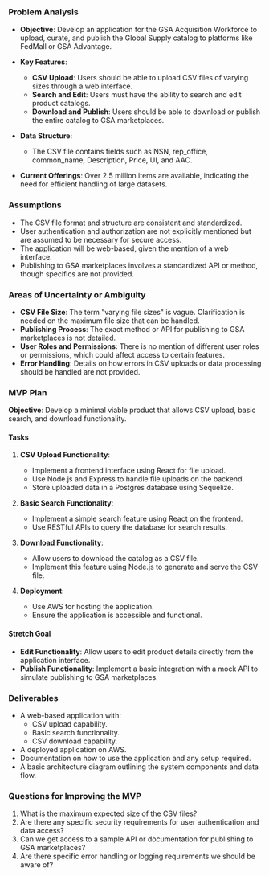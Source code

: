 ### Problem Analysis

- **Objective**: Develop an application for the GSA Acquisition Workforce to upload, curate, and publish the Global Supply catalog to platforms like FedMall or GSA Advantage.
  
- **Key Features**:
  - **CSV Upload**: Users should be able to upload CSV files of varying sizes through a web interface.
  - **Search and Edit**: Users must have the ability to search and edit product catalogs.
  - **Download and Publish**: Users should be able to download or publish the entire catalog to GSA marketplaces.

- **Data Structure**:
  - The CSV file contains fields such as NSN, rep_office, common_name, Description, Price, UI, and AAC.

- **Current Offerings**: Over 2.5 million items are available, indicating the need for efficient handling of large datasets.

### Assumptions

- The CSV file format and structure are consistent and standardized.
- User authentication and authorization are not explicitly mentioned but are assumed to be necessary for secure access.
- The application will be web-based, given the mention of a web interface.
- Publishing to GSA marketplaces involves a standardized API or method, though specifics are not provided.

### Areas of Uncertainty or Ambiguity

- **CSV File Size**: The term "varying file sizes" is vague. Clarification is needed on the maximum file size that can be handled.
- **Publishing Process**: The exact method or API for publishing to GSA marketplaces is not detailed.
- **User Roles and Permissions**: There is no mention of different user roles or permissions, which could affect access to certain features.
- **Error Handling**: Details on how errors in CSV uploads or data processing should be handled are not provided.

### MVP Plan

**Objective**: Develop a minimal viable product that allows CSV upload, basic search, and download functionality.

#### Tasks

1. **CSV Upload Functionality**:
   - Implement a frontend interface using React for file upload.
   - Use Node.js and Express to handle file uploads on the backend.
   - Store uploaded data in a Postgres database using Sequelize.

2. **Basic Search Functionality**:
   - Implement a simple search feature using React on the frontend.
   - Use RESTful APIs to query the database for search results.

3. **Download Functionality**:
   - Allow users to download the catalog as a CSV file.
   - Implement this feature using Node.js to generate and serve the CSV file.

4. **Deployment**:
   - Use AWS for hosting the application.
   - Ensure the application is accessible and functional.

#### Stretch Goal

- **Edit Functionality**: Allow users to edit product details directly from the application interface.
- **Publish Functionality**: Implement a basic integration with a mock API to simulate publishing to GSA marketplaces.

### Deliverables

- A web-based application with:
  - CSV upload capability.
  - Basic search functionality.
  - CSV download capability.
- A deployed application on AWS.
- Documentation on how to use the application and any setup required.
- A basic architecture diagram outlining the system components and data flow.

### Questions for Improving the MVP

1. What is the maximum expected size of the CSV files?
2. Are there any specific security requirements for user authentication and data access?
3. Can we get access to a sample API or documentation for publishing to GSA marketplaces?
4. Are there specific error handling or logging requirements we should be aware of?